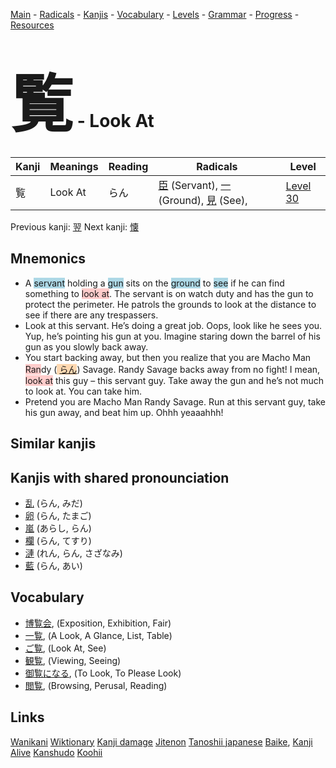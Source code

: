 <style> bigfont {font-size: 100px}</style>
[Main](../README.md) -
[Radicals](../radicals.md) -
[Kanjis](../kanjis.md) -
[Vocabulary](../vocabulary.md) -
[Levels](../levels.md) -
[Grammar](../grammar.md) - 
[Progress](../progress.md) -
[Resources](../resources.md)
# <bigfont> 覧</bigfont> - Look At 

| Kanji | Meanings | Reading | Radicals | Level |
| --- | --- | --- | --- | --- |
| 覧 | Look At | らん | [臣](../radicals/臣.md) (Servant), [一](../radicals/一.md) (Ground), [見](../radicals/見.md) (See),  | [Level 30](../levels/wk_level30.md) |

Previous kanji: [翌](翌.md) Next kanji: [懐](懐.md) 

## Mnemonics
 * A <span style="background-color:#ADD8E6"> servant</span> holding a <span style="background-color:#ADD8E6"> gun</span> sits on the <span style="background-color:#ADD8E6"> ground</span> to <span style="background-color:#ADD8E6"> see</span> if he can find something to <span style="background-color:#ffcccb"> look at</span>. The servant is on watch duty and has the gun to protect the perimeter. He patrols the grounds to look at the distance to see if there are any trespassers.
* Look at this servant. He’s doing a great job. Oops, look like he sees you. Yup, he’s pointing his gun at you. Imagine staring down the barrel of his gun as you slowly back away.
* You start backing away, but then you realize that you are Macho Man <span style="background-color:#ffcccb"> Ran</span>dy (<span style="background-color:#fed8b1"> [らん](https://jisho.org/search/らん)</span>) Savage. Randy Savage backs away from no fight! I mean, <span style="background-color:#ffcccb"> look at</span> this guy – this servant guy. Take away the gun and he’s not much to look at. You can take him.
* Pretend you are Macho Man Randy Savage. Run at this servant guy, take his gun away, and beat him up. Ohhh yeaaahhh!


## Similar kanjis
 


## Kanjis with shared pronounciation
 * [乱](乱.md) (らん, みだ)
* [卵](卵.md) (らん, たまご)
* [嵐](嵐.md) (あらし, らん)
* [欄](欄.md) (らん, てすり)
* [漣](漣.md) (れん, らん, さざなみ)
* [藍](藍.md) (らん, あい)



## Vocabulary
 * [博覧会](../vocabulary/覧.md), (Exposition, Exhibition, Fair)
* [一覧](../vocabulary/覧.md), (A Look, A Glance, List, Table)
* [ご覧](../vocabulary/覧.md), (Look At, See)
* [観覧](../vocabulary/覧.md), (Viewing, Seeing)
* [御覧になる](../vocabulary/覧.md), (To Look, To Please Look)
* [閲覧](../vocabulary/覧.md), (Browsing, Perusal, Reading)




## Links 


[Wanikani](https://www.wanikani.com/kanji/覧)
[Wiktionary](https://en.wiktionary.org/wiki/覧)
[Kanji damage](http://www.kanjidamage.com/kanji/search?utf8=✓&q=覧)
[Jitenon](https://jitenon.com/kanji/覧)
[Tanoshii japanese](https://www.tanoshiijapanese.com/dictionary/kanji.cfm?k=覧)
[Baike](https://baike.baidu.com/item/覧),
[Kanji Alive](https://app.kanjialive.com/覧)
[Kanshudo](https://www.kanshudo.com/searchmn?q=覧)
[Koohii](https://kanji.koohii.com/study/kanji/覧)

